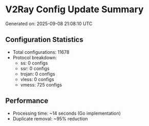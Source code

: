 # V2Ray Config Update Summary
Generated on: 2025-09-08 21:08:10 UTC

## Configuration Statistics
- Total configurations: 11678
- Protocol breakdown:
  - ss: 0 configs
  - ssr: 0 configs
  - trojan: 0 configs
  - vless: 0 configs
  - vmess: 725 configs

## Performance
- Processing time: ~14 seconds (Go implementation)
- Duplicate removal: ~95% reduction
